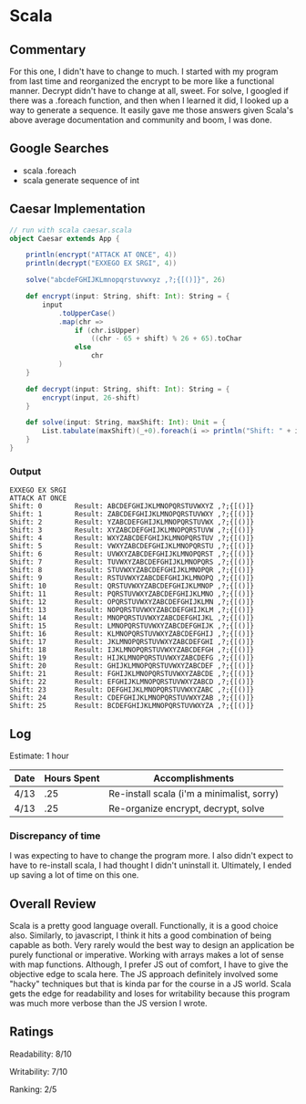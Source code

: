 # Scala

## Commentary

For this one, I didn't have to change to much. I started with my program from last time and reorganized the encrypt to be more like a functional manner. Decrypt didn't have to change at all, sweet. For solve, I googled if there was a .foreach function, and then when I learned it did, I looked up a way to generate a sequence. It easily gave me those answers given Scala's above average documentation and community and boom, I was done.

## Google Searches

- scala .foreach
- scala generate sequence of int

## Caesar Implementation

```scala
// run with scala caesar.scala
object Caesar extends App {

    println(encrypt("ATTACK AT ONCE", 4))
    println(decrypt("EXXEGO EX SRGI", 4))

    solve("abcdeFGHIJKLmnopqrstuvwxyz ,?;{[()]}", 26)

    def encrypt(input: String, shift: Int): String = {
        input
            .toUpperCase()
            .map(chr => 
                if (chr.isUpper) 
                    ((chr - 65 + shift) % 26 + 65).toChar 
                else 
                    chr
            )
    }

    def decrypt(input: String, shift: Int): String = {
        encrypt(input, 26-shift)
    }

    def solve(input: String, maxShift: Int): Unit = {
        List.tabulate(maxShift)(_+0).foreach(i => println("Shift: " + i + "\tResult: " + decrypt(input, i)))
    }
}
```

### Output

```
EXXEGO EX SRGI
ATTACK AT ONCE
Shift: 0        Result: ABCDEFGHIJKLMNOPQRSTUVWXYZ ,?;{[()]}
Shift: 1        Result: ZABCDEFGHIJKLMNOPQRSTUVWXY ,?;{[()]}
Shift: 2        Result: YZABCDEFGHIJKLMNOPQRSTUVWX ,?;{[()]}
Shift: 3        Result: XYZABCDEFGHIJKLMNOPQRSTUVW ,?;{[()]}
Shift: 4        Result: WXYZABCDEFGHIJKLMNOPQRSTUV ,?;{[()]}
Shift: 5        Result: VWXYZABCDEFGHIJKLMNOPQRSTU ,?;{[()]}
Shift: 6        Result: UVWXYZABCDEFGHIJKLMNOPQRST ,?;{[()]}
Shift: 7        Result: TUVWXYZABCDEFGHIJKLMNOPQRS ,?;{[()]}
Shift: 8        Result: STUVWXYZABCDEFGHIJKLMNOPQR ,?;{[()]}
Shift: 9        Result: RSTUVWXYZABCDEFGHIJKLMNOPQ ,?;{[()]}
Shift: 10       Result: QRSTUVWXYZABCDEFGHIJKLMNOP ,?;{[()]}
Shift: 11       Result: PQRSTUVWXYZABCDEFGHIJKLMNO ,?;{[()]}
Shift: 12       Result: OPQRSTUVWXYZABCDEFGHIJKLMN ,?;{[()]}
Shift: 13       Result: NOPQRSTUVWXYZABCDEFGHIJKLM ,?;{[()]}
Shift: 14       Result: MNOPQRSTUVWXYZABCDEFGHIJKL ,?;{[()]}
Shift: 15       Result: LMNOPQRSTUVWXYZABCDEFGHIJK ,?;{[()]}
Shift: 16       Result: KLMNOPQRSTUVWXYZABCDEFGHIJ ,?;{[()]}
Shift: 17       Result: JKLMNOPQRSTUVWXYZABCDEFGHI ,?;{[()]}
Shift: 18       Result: IJKLMNOPQRSTUVWXYZABCDEFGH ,?;{[()]}
Shift: 19       Result: HIJKLMNOPQRSTUVWXYZABCDEFG ,?;{[()]}
Shift: 20       Result: GHIJKLMNOPQRSTUVWXYZABCDEF ,?;{[()]}
Shift: 21       Result: FGHIJKLMNOPQRSTUVWXYZABCDE ,?;{[()]}
Shift: 22       Result: EFGHIJKLMNOPQRSTUVWXYZABCD ,?;{[()]}
Shift: 23       Result: DEFGHIJKLMNOPQRSTUVWXYZABC ,?;{[()]}
Shift: 24       Result: CDEFGHIJKLMNOPQRSTUVWXYZAB ,?;{[()]}
Shift: 25       Result: BCDEFGHIJKLMNOPQRSTUVWXYZA ,?;{[()]}
```

## Log

Estimate: 1 hour

| Date | Hours Spent | Accomplishments                            |
| ---- | ----------- | ------------------------------------------ |
| 4/13 | .25         | Re-install scala (i'm a minimalist, sorry) |
| 4/13 | .25         | Re-organize encrypt, decrypt, solve        |

### Discrepancy of time

I was expecting to have to change the program more. I also didn't expect to have to re-install scala, I had thought I didn't uninstall it. Ultimately, I ended up saving a lot of time on this one.

## Overall Review

Scala  is a pretty good language overall. Functionally, it is a good choice also. Similarly, to javascript, I think it hits a good combination of being capable as both. Very rarely would the best way to design an application be purely functional or imperative. Working with arrays makes a lot of sense with map functions. Although, I prefer JS out of comfort, I have to give the objective edge to scala here. The JS approach definitely involved some "hacky" techniques but that is kinda par for the course in a JS world. Scala gets the edge for readability and loses for writability because this program was much more verbose than the JS version I wrote.

## Ratings

Readability: 8/10

Writability: 7/10

Ranking: 2/5

